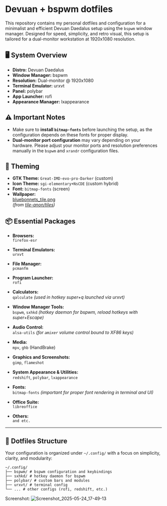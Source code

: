 # Devuan + bspwm dotfiles

This repository contains my personal dotfiles and configuration for a minimalist and efficient Devuan Daedalus setup using the `bspwm` window manager. Designed for speed, simplicity, and retro visual, this setup is tailored for a dual-monitor workstation at 1920x1080 resolution.

## 🖥️ System Overview

- **Distro:** Devuan Daedalus
- **Window Manager:** bspwm
- **Resolution:** Dual-monitor @ 1920x1080
- **Terminal Emulator:** urxvt
- **Panel:** polybar
- **App Launcher:** rofi
- **Appearance Manager:** lxappearance

## ⚠️ Important Notes

- Make sure to **install `bitmap-fonts`** before launching the setup, as the configuration depends on these fonts for proper display.
- **Dual-monitor port configuration** may vary depending on your hardware. Please adjust your monitor ports and resolution preferences manually in the `bspwm` and `xrandr` configuration files.

## 🎨 Theming

- **GTK Theme:** `Great-IMD-evo-pro-Darker` (custom)
- **Icon Theme:** `sgi-elementary+NsCDE` (custom hybrid)
- **Font:** `bitmap-fonts` (screen)
- **Wallpaper:**  
  [bluebonnets_tile.png](https://github.com/tile-anon/tiles/blob/main/bluebonnets_tile.png)  
  *(from [tile-anon/tiles](https://github.com/tile-anon/tiles))*


## 📦 Essential Packages

- **Browsers:**  
  `firefox-esr`

- **Terminal Emulators:**  
  `urxvt`

- **File Manager:**  
  `pcmanfm`

- **Program Launcher:**  
  `rofi`

- **Calculators:**  
  `qalculate` *(used in hotkey super+q launched via urxvt)*

- **Window Manager Tools:**  
  `bspwm`, `sxhkd` *(hotkey daemon for bspwm, reload hotkeys with super+Escape)*

- **Audio Control:**  
  `alsa-utils` *(for `amixer` volume control bound to XF86 keys)*

- **Media:**  
  `mpv`, `ghb` (HandBrake)

- **Graphics and Screenshots:**  
  `gimp`, `flameshot`

- **System Appearance & Utilities:**  
  `redshift`, `polybar`, `lxappearance`

- **Fonts:**  
  `bitmap-fonts` *(important for proper font rendering in terminal and UI)*

- **Office Suite:**  
  `libreoffice`

- **Others:**  
  `and etc.`

---

## 📁 Dotfiles Structure

Your configuration is organized under `~/.config/` with a focus on simplicity, clarity, and modularity:
```
~/.config/
├── bspwm/ # bspwm configuration and keybindings
├── sxhkd/ # hotkey daemon for bspwm
├── polybar/ # custom bars and modules
├── urxvt/ # terminal config
└── ... # other configs (rofi, redshift, etc.)
```

Screenshot:
![Screenshot_2025-05-24_17-49-13](https://github.com/user-attachments/assets/195fa128-9f9c-4a3c-95a3-c93e817a9471)

